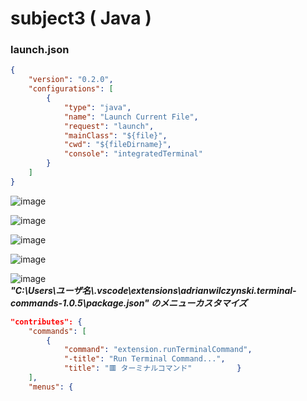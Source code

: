 # subject3 ( Java )

### launch.json
```json
{
    "version": "0.2.0",
    "configurations": [
        {
            "type": "java",
            "name": "Launch Current File",
            "request": "launch",
            "mainClass": "${file}",
            "cwd": "${fileDirname}",
            "console": "integratedTerminal"
        }
    ]
}
```
![image](https://user-images.githubusercontent.com/1501327/224725339-48bd084f-4c8d-4aff-8780-985ebd932286.png)

![image](https://user-images.githubusercontent.com/1501327/186157086-423876d6-0013-4eb5-a7d1-c939f126c21c.png)

![image](https://user-images.githubusercontent.com/1501327/186157497-532fb038-eb22-4eee-967f-002f514b2308.png)

![image](https://user-images.githubusercontent.com/1501327/224725895-3f33d877-2db6-49ab-b975-3493877bdbf7.png)

![image](https://user-images.githubusercontent.com/1501327/221484891-6c3dbdcb-cc3c-47e2-8f20-161ac850ef42.png)\
***"C:\Users\ユーザ名\\.vscode\extensions\adrianwilczynski.terminal-commands-1.0.5\package.json" のメニューカスタマイズ***
```json
"contributes": {
	"commands": [
		{
			"command": "extension.runTerminalCommand",
			"-title": "Run Terminal Command...",
			"title": "🟥 ターミナルコマンド"			}
	],
	"menus": {
```
